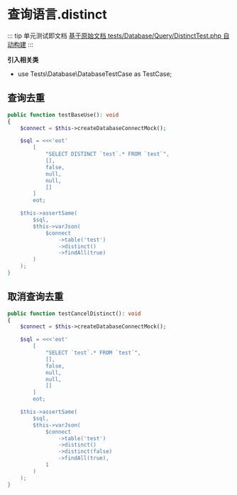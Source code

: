 # 查询语言.distinct

::: tip 单元测试即文档
[基于原始文档 tests/Database/Query/DistinctTest.php 自动构建](https://github.com/hunzhiwange/framework/blob/master/tests/Database/Query/DistinctTest.php)
:::
    
**引入相关类**

 * use Tests\Database\DatabaseTestCase as TestCase;

## 查询去重

``` php
public function testBaseUse(): void
{
    $connect = $this->createDatabaseConnectMock();

    $sql = <<<'eot'
        [
            "SELECT DISTINCT `test`.* FROM `test`",
            [],
            false,
            null,
            null,
            []
        ]
        eot;

    $this->assertSame(
        $sql,
        $this->varJson(
            $connect
                ->table('test')
                ->distinct()
                ->findAll(true)
        )
    );
}
```
    
## 取消查询去重

``` php
public function testCancelDistinct(): void
{
    $connect = $this->createDatabaseConnectMock();

    $sql = <<<'eot'
        [
            "SELECT `test`.* FROM `test`",
            [],
            false,
            null,
            null,
            []
        ]
        eot;

    $this->assertSame(
        $sql,
        $this->varJson(
            $connect
                ->table('test')
                ->distinct()
                ->distinct(false)
                ->findAll(true),
            1
        )
    );
}
```